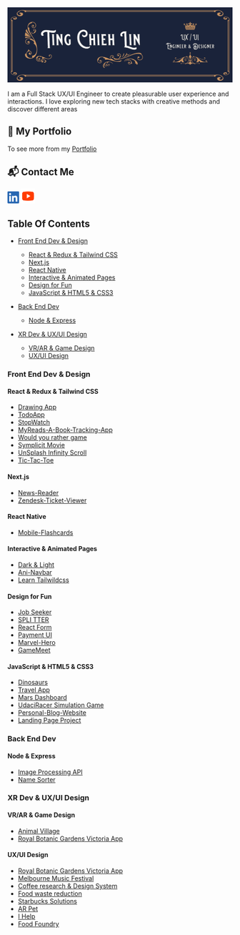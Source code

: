 <img src='./img/TCL-header.png' alt='TCL-header'/>

I am a Full Stack UX/UI Engineer to create pleasurable user experience and interactions. I love exploring
new tech stacks with creative methods and discover different areas

## 💼 My Portfolio

To see more from my [Portfolio](https://tingchiehlin.com/)

## 📬 Contact Me

<div align="left">
    <a href="https://www.linkedin.com/in/cooloojayoo/" title="Linked-in"><img src='./img/linkedIn.png' alt='linkedIn' width="26" height="27"/></a>
    <a align="bottom" href="https://www.youtube.com/channel/UC1rMgKD4Rn-7aVcymjlvhfQ" title="Youtube"><img src='./img/youtube.png' alt='youtube' width="32" height="33"/></a>
</div>

## Table Of Contents

- [Front End Dev & Design](#front-end-dev--design)

  - [React & Redux & Tailwind CSS](#react--redux--tailwind-css)
  - [Next.js](#nextjs)
  - [React Native](#react-native)
  - [Interactive & Animated Pages](#interactive--animated-pages)
  - [Design for Fun](#design-for-fun)
  - [JavaScript & HTML5 & CSS3](#javascript--html5--css3)

- [Back End Dev](#back-end-dev)

  - [Node & Express](#node--express)

- [XR Dev & UX/UI Design](#xr-dev--uxui-design)
  - [VR/AR & Game Design](#vrar--game-design)
  - [UX/UI Design](#uxui-design)

### Front End Dev & Design

#### React & Redux & Tailwind CSS

- [Drawing App](https://github.com/TingChiehLin/drawing-board)
- [TodoApp](https://github.com/TingChiehLin/todoapp)
- [StopWatch](https://github.com/TingChiehLin/stopwatch)
- [MyReads-A-Book-Tracking-App](https://github.com/TingChiehLin/MyReads-A-Book-Tracking-App)
- [Would you rather game](https://github.com/TingChiehLin/Would-You-Rather-Game)
- [Symplicit Movie](https://github.com/TingChiehLin/movie-symplicit)
- [UnSplash Infinity Scroll](https://github.com/TingChiehLin/unsplash-infinity-scroll)
- [Tic-Tac-Toe](https://github.com/TingChiehLin/Tic-Tac-Toe)

#### Next.js

- [News-Reader](https://github.com/TingChiehLin/news-reader)
- [Zendesk-Ticket-Viewer](https://github.com/TingChiehLin/Zendesk-TicketViewer)

#### React Native

- [Mobile-Flashcards](https://github.com/TingChiehLin/Mobile-Flashcards)

#### Interactive & Animated Pages

- [Dark & Light](https://github.com/TingChiehLin/darkmode-toggle)
- [Ani-Navbar](https://github.com/TingChiehLin/navbar-ani)
- [Learn Tailwildcss](https://github.com/TingChiehLin/learn-tailwildcss)

#### Design for Fun

- [Job Seeker](https://github.com/TingChiehLin/job-listing-filtering)
- [SPLI TTER](https://github.com/TingChiehLin/spli-tter-ui)
- [React Form](https://github.com/TingChiehLin/react-validatedForm)
- [Payment UI](https://github.com/TingChiehLin/payment-ui)
- [Marvel-Hero](https://github.com/TingChiehLin/marvel-hero)
- [GameMeet](https://gamemeet.vercel.app/)

#### JavaScript & HTML5 & CSS3

- [Dinosaurs](https://github.com/TingChiehLin/Dinosaurs)
- [Travel App](https://github.com/TingChiehLin/Travel-App)
- [Mars Dashboard](https://github.com/TingChiehLin/Mars-Dashboard)
- [UdaciRacer Simulation Game](https://github.com/TingChiehLin/UdaciRacer-Sim)
- [Personal-Blog-Website](https://github.com/TingChiehLin/Personal-Blog-Website)
- [Landing Page Project](https://github.com/TingChiehLin/Landing-Page)

### Back End Dev

#### Node & Express

- [Image Processing API](https://github.com/TingChiehLin/image-processing-api)
- [Name Sorter](https://github.com/TingChiehLin/name-sorter)

### XR Dev & UX/UI Design

#### VR/AR & Game Design

- [Animal Village](https://tingchiehlin.com/animalvillage)
- [Royal Botanic Gardens Victoria App](https://tingchiehlin.com/royalbotanicgarden)

#### UX/UI Design

- [Royal Botanic Gardens Victoria App](https://tingchiehlin.com/royalbotanicgarden)
- [Melbourne Music Festival](https://tingchiehlin.com/musicfestival)
- [Coffee research & Design System](https://tingchiehlin.com/coffeeresearch)
- [Food waste reduction](https://tingchiehlin.com/foodwaste)
- [Starbucks Solutions](https://tingchiehlin.com/startbucks)
- [AR Pet](https://tingchiehlin.com/arpet)
- [I Help](https://tingchiehlin.com/ihelp)
- [Food Foundry](https://tingchiehlin.com/foodfoundry)
